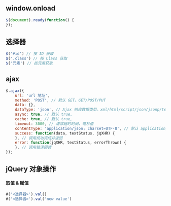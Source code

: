 
## window.onload

```javascript
$(document).ready(function() {
});
```

## 选择器

```javascript
$('#id') // 按 ID 获取
$('.class') // 按 Class 获取
$('元素') // 按元素获取
```

## ajax

```javascript
$.ajax({
    url: 'url 地址',
    method: 'POST', // 默认 GET。GET/POST/PUT
    data: {},
    dataType: 'json', // Ajax 响应数据类型。xml/html/script/json/jsonp/text
    async: true, // 默认 true,
    cache: true, // 默认 true,
    timeout: 3000, // 请求超时时间，毫秒值
    contentType: 'application/json; charset=UTF-8', // 默认 application/x-www-form-urlencoded; charset=UTF-8
    success: function(data, textStatus, jqXHR) {
    }, // 调用成功完成并返回
    error: function(jqXHR, textStatus, errorThrown) {
    }, // 调用错误回调
});
```

## jQuery 对象操作

#### 取值 & 赋值

```javascript
#('<选择器>').val()
#('<选择器>').val('new value')
```
